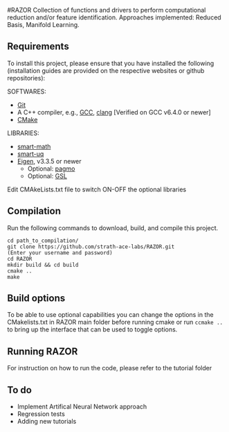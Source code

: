 #RAZOR
Collection of functions and drivers to perform computational reduction and/or feature identification. Approaches implemented: Reduced Basis, Manifold Learning.

Requirements
------------

To install this project, please ensure that you have installed the following (installation guides are provided on the respective websites or github repositories):

SOFTWARES:
  - [Git](http://git-scm.com)
  - A C++ compiler, e.g., [GCC](https://gcc.gnu.org/), [clang](http://clang.llvm.org/) [Verified on GCC v6.4.0 or newer]
  - [CMake](http://www.cmake.org)

LIBRARIES:
  - [smart-math](https://github.com/strath-ace-labs/smart-math)
  - [smart-uq](https://github.com/strath-ace-labs/smart-uq)
  - [Eigen](http://eigen.tuxfamily.org/index.php?title=Main_Page), v3.3.5 or newer
	- Optional: [pagmo](https://esa.github.io/pagmo2/install.html) 
	- Optional: [GSL](https://www.gnu.org/software/gsl/)

Edit CMAkeLists.txt file to switch ON-OFF the optional libraries

Compilation
------------

Run the following commands to download, build, and compile this project.

    cd path_to_compilation/
    git clone https://github.com/strath-ace-labs/RAZOR.git
    (Enter your username and password)
    cd RAZOR
    mkdir build && cd build
    cmake .. 
    make


Build options
-------------

To be able to use optional capabilities you can change the options in the CMakelists.txt in RAZOR main folder before running cmake or run `ccmake ..` to bring up the interface that can be used to toggle options.


Running RAZOR
-------------
For instruction on how to run the code, please refer to the tutorial folder


To do
------
- Implement Artifical Neural Network approach
- Regression tests 
- Adding new tutorials

